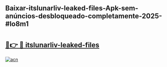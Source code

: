 ## Baixar-itslunarliv-leaked-files-Apk-sem-anúncios-desbloqueado-completamente-2025-#lo8m1

# <h2><a href="https://ainizakaria.my?title=itslunarliv-leaked-files&ref=22M">🔗👉 🔴 itslunarliv-leaked-files</a></h2>

[![acn](https://github.com/user-attachments/assets/0f9c940e-d8b0-45ae-aac7-cd30a18b3e1c)](https://ainizakaria.my?title=itslunarliv-leaked-files&ref=22M)

